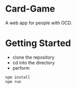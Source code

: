 # Card-Game
A web app for people with OCD.

# Getting Started
- clone the repository
- cd into the directory
- perform
```
npm install
npm run
```
